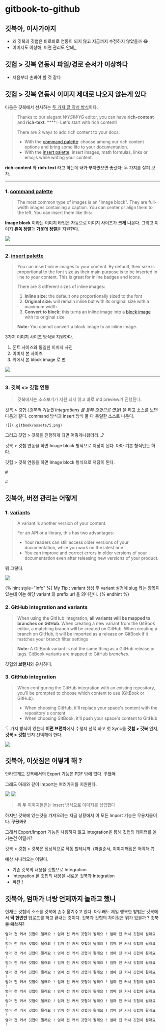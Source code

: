 # gitbook-to-github

## **깃북아, 이사가야지** 

* 왜 깃북과 깃헙은 바로바로 연동이 되지 않고 지금까지 수정하지 않았을까 😂
* 이미지도 이상해, 버젼 관리도 안돼,,,

## 깃헙 &gt; 깃북 연동시 파일/경로 순서가 이상하다

* 처음부터 손봐야 할 것 같다

## 깃헙 &gt; 깃북 연동시 이미지 제대로 나오지 않는게 있다

다음은 깃북에서 선사하는 [두 가지 글 작성 방식](https://docs.gitbook.com/editing-content/rich-content)이다. 

> Thanks to our elegant _WYSIWYG_ editor, you can have **rich-content** and **rich-text**. ****✨ Let's start with rich content!
>
> There are 2 ways to add rich content to your docs:
>
> * With the [command palette](): choose among our rich content options and bring some life to your documentation.
> * With the [insert palette](): insert images, math formulas, links or emojis while writing your content.

 **rich-content** 와 **rich-text** 라고 하는데 ~~내가 부자였으면 좋겠다.~~ 두 가지를 살펴 보자.

------

### 1. [command palette](https://docs.gitbook.com/editing-content/rich-content/with-command-palette)

> The most common type of images is an "image block". They are full-width images containing a caption. You can center or align them to the left. You can insert them like this:

**Image block** 이라는 이미지 타입은 자동으로 이미지 사이즈가 **크게** 나온다. 그리고 이미지 **왼쪽 정렬**과 **가운데 정렬**을 지원한다.

![](.gitbook/assets/assets_-ljqes59tx3tzs90rqcl_-lreeufd9zenr1rzuwov_-lref-32qcka04sxpcmd_image-block.gif)

------

### 2. [insert palette](https://docs.gitbook.com/editing-content/rich-content/with-insert-palette)

> You can insert inline images to your content. By default, their size is proportional to the font size as their main purpose is to be inserted in line to your content. This is great for inline badges and icons.‌
>
> There are 3 different sizes of inline images:‌
>
> 1. **Inline size:** the default one proportionally sized to the font
> 2. **Original size:** will remain inline but with its original size with a maximum width
> 3. **Convert to block:** this turns an inline image into a [block image]() with its original size
>
>   
>  **Note:** You cannot convert a block image to an inline image.

3가지 이미지 사이즈 방식을 지원한다.

1. 폰트 사이즈와 동일한 이미지 사진
2. 이미지 본 사이즈
3. 위에서 본 block image 로 변

![](.gitbook/assets/assets_-ljqes59tx3tzs90rqcl_-lrezu7opjmjynkvzk9u_-lre_fbwrho8q93ttjmn_image-insert-palette.gif)

------

### 3. 깃북 &lt;&gt; 깃헙 연동 

> 깃북에서는 소스보기가 지원 되지 않고 바로 md preview가 진행된다.

깃북 &gt; 깃헙 _\(깃북의 기능인 Integrations 를 통해 깃헙으로 연동\)_ 을 하고 소스를 보면 다음과 같다. command 방식과 insert 방식 둘 다 동일한 소스로 나온다.

```text
![](.gitbook/assets/5.png)
```

그리고 깃헙 &gt; 깃북을 진행하게 되면 어떻게나왔더라...?



깃북 &gt; 깃헙 연동을 하면 Image block 형식으로 저장이 된다. 아마 기본 형식인듯 하다.

깃헙 &gt; 깃북 연동을 하면 Image block 형식으로 저장이 된다.



\#

\#



## 깃북아, 버젼 관리는 어떻게  

### 1. [variants](https://docs.gitbook.com/editing-content/variants)

> A variant is another version of your content. 
>
> For an API or a library, this has two advantages:
>
> * Your readers can still access older versions of your documentation, while you work on the latest one
> * You can improve and correct errors in older versions of your documentation even after releasing new versions of your product.

뭐 그렇다.



![](.gitbook/assets/assets_-ljqes59tx3tzs90rqcl_-lrewevvci5qm1ri5uw7_-lrewjhcvayei6gazhuq_variants.gif)

{% hint style="info" %}
My Tip : variant 생성 후 variant 설정에 slug 라는 항목이 있는데 이는 해당 variant 의 prefix url 을 의미한다.
{% endhint %}

### 2. GitHub integration and variants

> When using the GitHub integration, **all variants will be mapped to branches on GitHub**. When creating a new variant from the GitBook editor, a matching branch will be created on GitHub. When creating a branch on GitHub, it will be imported as a release on GitBook if it matches your branch filter settings

> **Note:** A GitBook variant is not the same thing as a GitHub release or tags. GitBook variants are mapped to GitHub _branches_.

‌깃헙의 **브랜치**와 유사하다.



### 3. GitHub integration

> When configuring the GitHub integration with an existing repository, you'll be prompted to choose which content to use \(GitBook or GitHub\).‌
>
> * When choosing GitHub, it'll replace your space's content with the repository's content
> * When choosing GitBook, it'll push your space's content to GitHub

두 가지 방식이 있는데 **어떤 브랜치**에서 수행지 선택 하고 첫 Sync를 **깃헙 &gt; 깃북** 인지, **깃북 &gt; 깃헙** 인지 선택해야 한다.

![](.gitbook/assets/image%20%284%29.png)



## 깃북아, 이삿짐은 어떻게 해 ?

안타깝게도 깃북에서의 Export 기능은 PDF 밖에 없다. ~~꾸졌어~~

그래도 아래와 같이 Import는 여러가지를 지원한다.

![](.gitbook/assets/gitbook-import-support-list.png) ![](.gitbook/assets/gitbook-import-support-list-2.png)

> 위 두 이미지들은는 insert 방식으로 이미지를 삽입했다

하지만 깃북에 있는것을 가져오려는 지금 상황에서 이 모든 Import 기능은 무용지물이다. ~~꾸졌어2~~

그래서 Export/Import 기능은 사용하지 않고 Integration을 통해 깃헙의 데이터를 옮기는건 어떨까? 

깃북 &gt; 깃헙 &gt; 깃북은 정상적으로 작동 할테니까. \(파일순서, 이미지깨짐은 어떡해 ?\)



예상 시나리오는 이렇다.

* 기존 깃북의 내용을 깃헙으로 Integration
* Integration 된 깃헙의 내용을 새로운 깃북과 Integration
* 쨔잔 !



## 깃북아, 엄마가 너랑 언제까지 놀라고 했니

현재는 깃헙의 소스를 깃북에 손수 옮겨주고 있다. 아무래도 제일 행복한 방법은 깃북에서 **딱 한번만** 업로드를 하고 끝내는 것이다. 깃북과 깃헙의 차이점은 뭐가 있을까 ? ~~깃북을 왜쓰지?~~

```text
엄마 전 커서 깃헙이 될래요 ! 엄마 전 커서 깃헙이 될래요 ! 엄마 전 커서 깃헙이 될래요 !
엄마 전 커서 깃헙이 될래요 ! 엄마 전 커서 깃헙이 될래요 ! 엄마 전 커서 깃헙이 될래요 !
엄마 전 커서 깃헙이 될래요 ! 엄마 전 커서 깃헙이 될래요 ! 엄마 전 커서 깃헙이 될래요 !
엄마 전 커서 깃헙이 될래요 ! 엄마 전 커서 깃헙이 될래요 ! 엄마 전 커서 깃헙이 될래요 !
엄마 전 커서 깃헙이 될래요 ! 엄마 전 커서 깃헙이 될래요 ! 엄마 전 커서 깃헙이 될래요 !
엄마 전 커서 깃헙이 될래요 ! 엄마 전 커서 깃헙이 될래요 ! 엄마 전 커서 깃헙이 될래요 !
엄마 전 커서 깃헙이 될래요 ! 엄마 전 커서 깃헙이 될래요 ! 엄마 전 커서 깃헙이 될래요 !
엄마 전 커서 깃헙이 될래요 ! 엄마 전 커서 깃헙이 될래요 ! 엄마 전 커서 깃헙이 될래요 !
엄마 전 커서 깃헙이 될래요 ! 엄마 전 커서 깃헙이 될래요 ! 엄마 전 커서 깃헙이 될래요 !
엄마 전 커서 깃헙이 될래요 ! 엄마 전 커서 깃헙이 될래요 ! 엄마 전 커서 깃헙이 될래요 !
```





